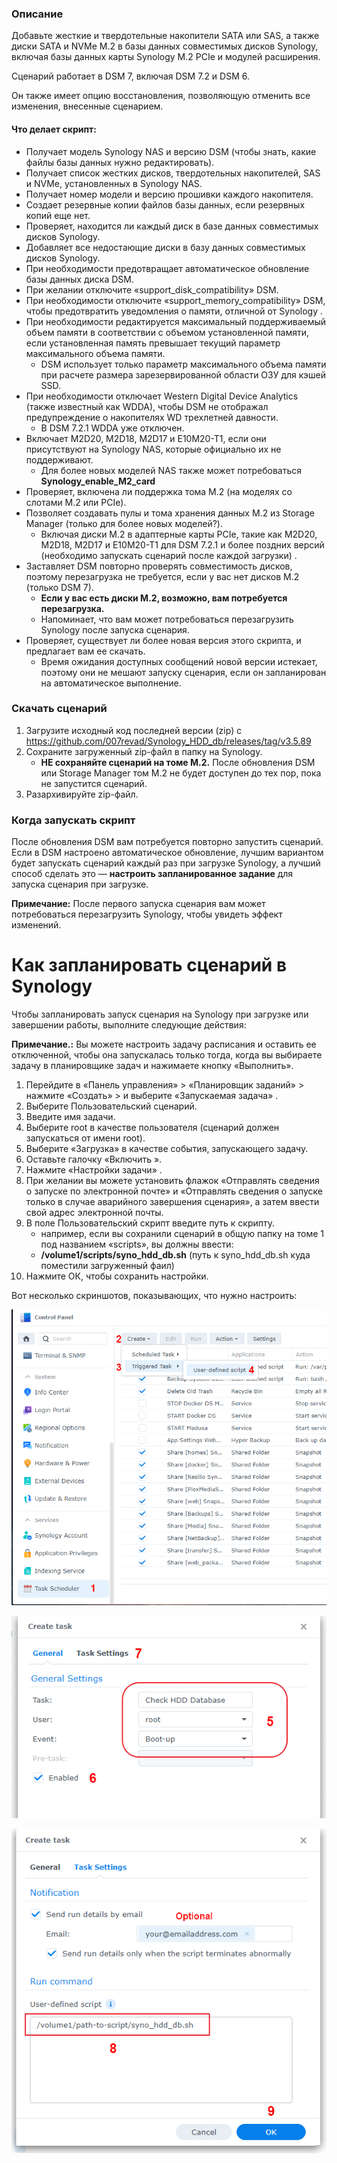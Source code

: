 
### Описание

Добавьте жесткие и твердотельные накопители SATA или SAS, а также диски SATA и NVMe M.2 в базы данных совместимых дисков Synology, включая базы данных карты Synology M.2 PCIe и модулей расширения.

Сценарий работает в DSM 7, включая DSM 7.2 и DSM 6.

Он также имеет опцию восстановления, позволяющую отменить все изменения, внесенные сценарием.

#### Что делает скрипт:


* Получает модель Synology NAS и версию DSM (чтобы знать, какие файлы базы данных нужно редактировать).
* Получает список жестких дисков, твердотельных накопителей, SAS и NVMe, установленных в Synology NAS.
* Получает номер модели и версию прошивки каждого накопителя.
* Создает резервные копии файлов базы данных, если резервных копий еще нет.
* Проверяет, находится ли каждый диск в базе данных совместимых дисков Synology.
* Добавляет все недостающие диски в базу данных совместимых дисков Synology.
* При необходимости предотвращает автоматическое обновление базы данных диска DSM.
* При желании отключите «support_disk_compatibility» DSM.
* При необходимости отключите «support_memory_compatibility» DSM, чтобы предотвратить уведомления о памяти, отличной от Synology .
* При необходимости редактируется максимальный поддерживаемый объем памяти в соответствии с объемом установленной памяти, если установленная память превышает текущий параметр максимального объема памяти.
    * DSM использует только параметр максимального объема памяти при расчете размера зарезервированной области ОЗУ для кэшей SSD.
* При необходимости отключает Western Digital Device Analytics (также известный как WDDA), чтобы DSM не отображал предупреждение о накопителях WD трехлетней давности.
    * В DSM 7.2.1 WDDA уже отключен.
* Включает M2D20, M2D18, M2D17 и E10M20-T1, если они присутствуют на Synology NAS, которые официально их не поддерживают.
    * Для более новых моделей NAS также может потребоваться **Synology_enable_M2_card**
* Проверяет, включена ли поддержка тома M.2 (на моделях со слотами M.2 или PCIe).
* Позволяет создавать пулы и тома хранения данных M.2 из Storage Manager (только для более новых моделей?).
    * Включая диски M.2 в адаптерные карты PCIe, такие как M2D20, M2D18, M2D17 и E10M20-T1 для DSM 7.2.1 и более поздних версий (необходимо запускать сценарий после каждой загрузки) .
* Заставляет DSM повторно проверять совместимость дисков, поэтому перезагрузка не требуется, если у вас нет дисков M.2 (только DSM 7).
    * **Если у вас есть диски M.2, возможно, вам потребуется перезагрузка.**
    * Напоминает, что вам может потребоваться перезагрузить Synology после запуска сценария.
* Проверяет, существует ли более новая версия этого скрипта, и предлагает вам ее скачать.
  * Время ожидания доступных сообщений новой версии истекает, поэтому они не мешают запуску сценария, если он запланирован на автоматическое выполнение.

### Скачать сценарий

1. Загрузите исходный код последней версии (zip) с https://github.com/007revad/Synology_HDD_db/releases/tag/v3.5.89
2. Сохраните загруженный zip-файл в папку на Synology.
    - **НЕ сохраняйте сценарий на томе M.2.** После обновления DSM или Storage Manager том M.2 не будет доступен до тех пор, пока не запустится сценарий.
3. Разархивируйте zip-файл.

### Когда запускать скрипт

После обновления DSM вам потребуется повторно запустить сценарий. Если в DSM настроено автоматическое обновление, лучшим вариантом будет запускать сценарий каждый раз при загрузке Synology, а лучший способ сделать это — **настроить запланированное задание** для запуска сценария при загрузке.

**Примечание:** После первого запуска сценария вам может потребоваться перезагрузить Synology, чтобы увидеть эффект изменений.

# Как запланировать сценарий в Synology

Чтобы запланировать запуск сценария на Synology при загрузке или завершении работы, выполните следующие действия:

**Примечание.:** Вы можете настроить задачу расписания и оставить ее отключенной, чтобы она запускалась только тогда, когда вы выбираете задачу в планировщике задач и нажимаете кнопку «Выполнить».

1. Перейдите в «Панель управления» > «Планировщик заданий» > нажмите «Создать» > и выберите «Запускаемая задача» .
2. Выберите Пользовательский сценарий.
3. Введите имя задачи.
4. Выберите root в качестве пользователя (сценарий должен запускаться от имени root).
5. Выберите «Загрузка» в качестве события, запускающего задачу.
6. Оставьте галочку «Включить ».
7. Нажмите «Настройки задачи» .
8. При желании вы можете установить флажок «Отправлять сведения о запуске по электронной почте» и «Отправлять сведения о запуске только в случае аварийного завершения сценария», а затем ввести свой адрес электронной почты.
9. В поле Пользовательский скрипт введите путь к скрипту.
    - например, если вы сохранили сценарий в общую папку на томе 1 под названием «scripts», вы должны ввести:
    - **/volume1/scripts/syno_hdd_db.sh** (путь к syno_hdd_db.sh куда поместили загруженный фаил)
11. Нажмите ОК, чтобы сохранить настройки.

Вот несколько скриншотов, показывающих, что нужно настроить:

<p align="leftr"><img src="images/schedule1.png"></p>

<p align="leftr"><img src="images/schedule2.png"></p>

<p align="leftr"><img src="images/schedule3.png"></p>
